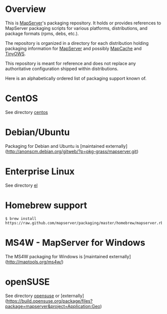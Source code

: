 Overview
========

This is [MapServer](http://mapserver.org)'s packaging repository. It holds 
or provides references to MapServer packaging scripts for various platforms, 
distributions, and package formats (rpms, debs, etc.).

The repository is organized in a directory for each distribution holding 
packaging information for [MapServer](https://github.com/mapserver/mapserver) 
and possibly [MapCache](https://github.com/mapserver/mapcache) and 
[TinyOWS](https://github.com/mapserver/tinyows).

This repository is meant for reference and does not replace any authoritative 
configuration shipped within distributions.

Here is an alphabetically ordered list of packaging support known of.

CentOS
======

See directory [centos](centos)

Debian/Ubuntu
=============

Packaging for Debian and Ubuntu is [maintained externally]
(http://anonscm.debian.org/gitweb/?p=pkg-grass/mapserver.git)

Enterprise Linux
================

See directory [el](packaging/tree/master/el)

Homebrew support
================

```
$ brew install https://raw.github.com/mapserver/packaging/master/homebrew/mapserver.rb
```

MS4W - MapServer for Windows
============================

The MS4W packaging for Windows is [maintained externally] 
(http://maptools.org/ms4w/)

openSUSE
========

See directory [opensuse](packaging/tree/master/opensuse) or [externally]
(https://build.opensuse.org/package/files?package=mapserver&project=Application:Geo)
